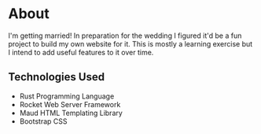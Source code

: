 # About

I'm getting married! In preparation for the wedding I figured it'd be a fun project to build my own website for it. This is mostly a learning exercise but I intend to add useful features to it over time.

## Technologies Used

* Rust Programming Language
* Rocket Web Server Framework
* Maud HTML Templating Library
* Bootstrap CSS